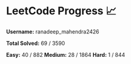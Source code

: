 # LeetCode Progress 📈
**Username:** ranadeep_mahendra2426

**Total Solved:** 69 / 3590

**Easy:** 40 / 882
**Medium:** 28 / 1864
**Hard:** 1 / 844
